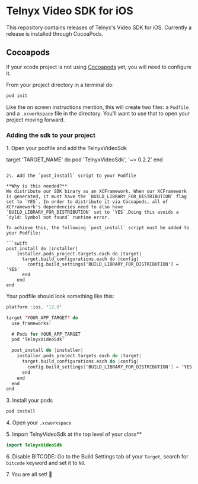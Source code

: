 # Telnyx Video SDK for iOS
This repository contains releases of Telnyx's Video SDK for iOS. Currently a release is installed through CocoaPods.


## Cocoapods

If your xcode project is not using [Cocoapods](https://cocoapods.org/) yet, you will need to configure it. 

From your project directory in a terminal do:
```bash
pod init
```
Like the on screen instructions mention, this will create two files: a `Podfile` and a `.xcworkspace` file in the directory. You'll want to use that to open your project moving forward.


### Adding the sdk to your project
1\. Open your podfile and add the TelnyxVideoSdk

target 'TARGET_NAME' do
		pod 'TelnyxVideoSdk', '~> 0.2.2'
end
```

2\. Add the `post_install` script to your Podfile

**Why is this needed?**  
We distribute our SDK binary as an XCFramework. When our XCFramework is generated, it must have the `BUILD_LIBRARY_FOR_DISTRIBUTION` flag set to `YES`. In order to distribute it via Cocoapods, all of XCFramework's dependencies need to also have `BUILD_LIBRARY_FOR_DISTRIBUTION` set to `YES`.Doing this avoids a  `dyld: Symbol not found` runtime error.

To achieve this, the following `post_install` script must be added to your Podfile:

```swift
post_install do |installer|
    installer.pods_project.targets.each do |target|
      target.build_configurations.each do |config|
        config.build_settings['BUILD_LIBRARY_FOR_DISTRIBUTION'] = 'YES'
      end
    end
end
```

Your podfile should look something like this: 

```swift
platform :ios, '12.0'

target 'YOUR_APP_TARGET' do
  use_frameworks!

  # Pods for YOUR_APP_TARGET
  pod 'TelnyxVideoSdk'

  post_install do |installer|
    installer.pods_project.targets.each do |target|
      target.build_configurations.each do |config|
        config.build_settings['BUILD_LIBRARY_FOR_DISTRIBUTION'] = 'YES'
      end
    end
  end
end
```

3\. Install your pods

```bash
pod install
```
4\. Open your `.xcworkspace`

5\. Import TelnyVideoSdk at the top level of your class**

```swift
import TelnyxVideoSdk
```

6\. Disable BITCODE: Go to the Build Settings tab of your `Target`, search for `bitcode` keyword and set it to `NO`.

7\. You are all set! 🚀
</br>
